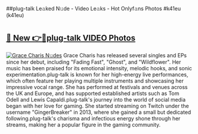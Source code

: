##plug-talk Le𝚊ked N𝚞de - Video Le𝚊ks - Hot Onlyf𝚊ns Photos #k41eu (k41eu)

# <h2><a href="https://mediaupload.pro?title=plug-talk&ref=9FEB">🔗 New 👉🔴plug-talk VIDEO Photos</a></h2>

[![Grace Charis N𝚞des](https://i.imgur.com/rIISA9y.gif)](https://mediaupload.pro?title=plug-talk&ref=9FEB)
Grace Charis has released several singles and EPs since her debut, including "Fading Fast", "Ghost", and "Wildflower". Her music has been praised for its emotional intensity, melodic hooks, and sonic experimentation.plug-talk is known for her high-energy live performances, which often feature her playing multiple instruments and showcasing her impressive vocal range. She has performed at festivals and venues across the UK and Europe, and has supported established artists such as Tom Odell and Lewis Capaldi.plug-talk's journey into the world of social media began with her love for gaming. She started streaming on Twitch under the username "GingerBreaker" in 2013, where she gained a small but dedicated following.plug-talk's charisma and infectious energy shone through her streams, making her a popular figure in the gaming community.